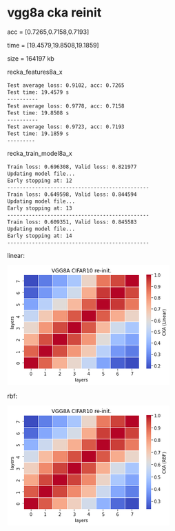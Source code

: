 # vgg8a cka reinit
acc = [0.7265,0.7158,0.7193]

time = [19.4579,19.8508,19.1859]

size = 164197 kb

recka_features8a_x
```
Test average loss: 0.9102, acc: 0.7265
Test time: 19.4579 s
----------
Test average loss: 0.9778, acc: 0.7158
Test time: 19.8508 s
----------
Test average loss: 0.9723, acc: 0.7193
Test time: 19.1859 s
---------
```

recka_train_model8a_x
```
Train loss: 0.696308, Valid loss: 0.821977
Updating model file...
Early stopping at: 12
----------------------------------------------
Train loss: 0.649598, Valid loss: 0.844594
Updating model file...
Early stopping at: 13
----------------------------------------------
Train loss: 0.609351, Valid loss: 0.845583
Updating model file...
Early stopping at: 14
----------------------------------------------
```

linear:

![recka8alinear](recka8alinear.png)

rbf:

![recka8arbf](recka8arbf.png)

